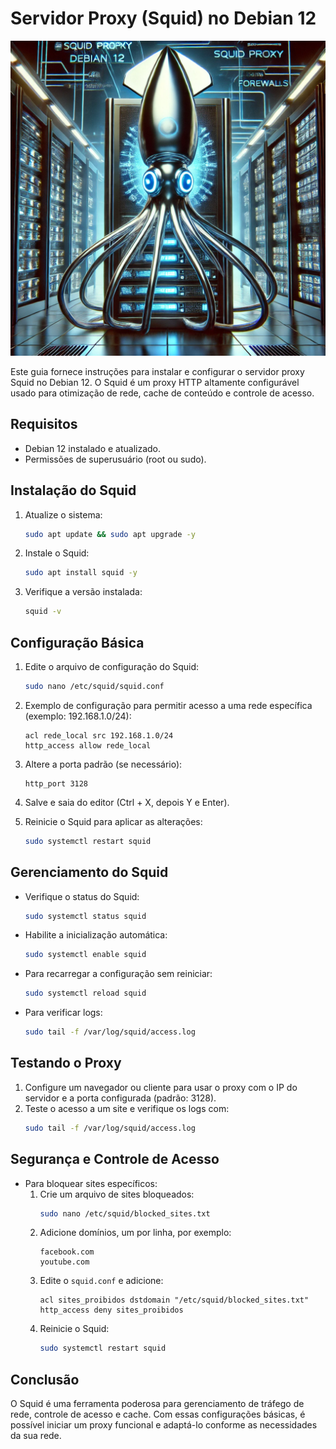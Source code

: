 # Servidor Proxy (Squid) no Debian 12
![Infra](imagens/squid.webp)

Este guia fornece instruções para instalar e configurar o servidor proxy Squid no Debian 12. O Squid é um proxy HTTP altamente configurável usado para otimização de rede, cache de conteúdo e controle de acesso.

## Requisitos
- Debian 12 instalado e atualizado.
- Permissões de superusuário (root ou sudo).

## Instalação do Squid
1. Atualize o sistema:
   ```bash
   sudo apt update && sudo apt upgrade -y
   ```

2. Instale o Squid:
   ```bash
   sudo apt install squid -y
   ```

3. Verifique a versão instalada:
   ```bash
   squid -v
   ```

## Configuração Básica
1. Edite o arquivo de configuração do Squid:
   ```bash
   sudo nano /etc/squid/squid.conf
   ```

2. Exemplo de configuração para permitir acesso a uma rede específica (exemplo: 192.168.1.0/24):
   ```
   acl rede_local src 192.168.1.0/24
   http_access allow rede_local
   ```

3. Altere a porta padrão (se necessário):
   ```
   http_port 3128
   ```

4. Salve e saia do editor (Ctrl + X, depois Y e Enter).

5. Reinicie o Squid para aplicar as alterações:
   ```bash
   sudo systemctl restart squid
   ```

## Gerenciamento do Squid
- Verifique o status do Squid:
  ```bash
  sudo systemctl status squid
  ```
- Habilite a inicialização automática:
  ```bash
  sudo systemctl enable squid
  ```
- Para recarregar a configuração sem reiniciar:
  ```bash
  sudo systemctl reload squid
  ```
- Para verificar logs:
  ```bash
  sudo tail -f /var/log/squid/access.log
  ```

## Testando o Proxy
1. Configure um navegador ou cliente para usar o proxy com o IP do servidor e a porta configurada (padrão: 3128).
2. Teste o acesso a um site e verifique os logs com:
   ```bash
   sudo tail -f /var/log/squid/access.log
   ```

## Segurança e Controle de Acesso
- Para bloquear sites específicos:
  1. Crie um arquivo de sites bloqueados:
     ```bash
     sudo nano /etc/squid/blocked_sites.txt
     ```
  2. Adicione domínios, um por linha, por exemplo:
     ```
     facebook.com
     youtube.com
     ```
  3. Edite o `squid.conf` e adicione:
     ```
     acl sites_proibidos dstdomain "/etc/squid/blocked_sites.txt"
     http_access deny sites_proibidos
     ```
  4. Reinicie o Squid:
     ```bash
     sudo systemctl restart squid
     ```

## Conclusão
O Squid é uma ferramenta poderosa para gerenciamento de tráfego de rede, controle de acesso e cache. Com essas configurações básicas, é possível iniciar um proxy funcional e adaptá-lo conforme as necessidades da sua rede.


